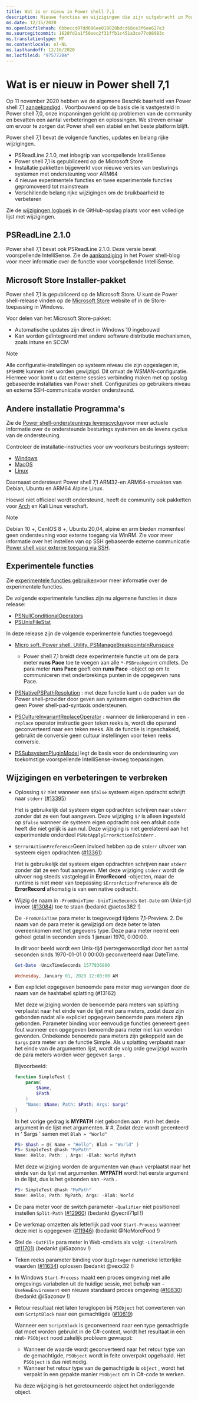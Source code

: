 ```yaml
---
title: Wat is er nieuw in Power shell 7,1
description: Nieuwe functies en wijzigingen die zijn uitgebracht in Power shell 7,1
ms.date: 12/15/2020
ms.openlocfilehash: 6bbeccd07dd696ee019828bdcd68ce3f6ee627e3
ms.sourcegitcommit: 1628fd2a1f50aec2f31ffb1c451a3ce77c08983c
ms.translationtype: MT
ms.contentlocale: nl-NL
ms.lasthandoff: 12/16/2020
ms.locfileid: "97577204"
---
```

# <a name="whats-new-in-powershell-71"></a>Wat is er nieuw in Power shell 7,1

Op 11 november 2020 hebben we de algemene Beschik baarheid van Power shell 7,1 [aangekondigd](https://devblogs.microsoft.com/powershell/announcing-powershell-7-1/) . Voortbouwend op de basis die is vastgesteld in Power shell 7,0, onze inspanningen gericht op problemen van de community en bevatten een aantal verbeteringen en oplossingen. We streven ernaar om ervoor te zorgen dat Power shell een stabiel en het beste platform blijft.

Power shell 7,1 bevat de volgende functies, updates en belang rijke wijzigingen.

- PSReadLine 2.1.0, met inbegrip van voorspellende IntelliSense
- Power shell 7,1 is gepubliceerd op de Microsoft Store
- Installatie pakketten bijgewerkt voor nieuwe versies van besturings systemen met ondersteuning voor ARM64
- 4 nieuwe experimentele functies en twee experimentele functies gepromoveerd tot mainstream
- Verschillende belang rijke wijzigingen om de bruikbaarheid te verbeteren

Zie de [wijzigingen logboek](https://github.com/PowerShell/PowerShell/blob/master/CHANGELOG/7.1.md) in de GitHub-opslag plaats voor een volledige lijst met wijzigingen.

## <a name="psreadline-210"></a>PSReadLine 2.1.0

Power shell 7,1 bevat ook PSReadLine 2.1.0. Deze versie bevat voorspellende IntelliSense. Zie de [aankondiging](https://devblogs.microsoft.com/powershell/announcing-psreadline-2-1-with-predictive-intellisense/) in het Power shell-blog voor meer informatie over de functie voor voorspellende IntelliSense.

## <a name="microsoft-store-installer-package"></a>Microsoft Store Installer-pakket

Power shell 7,1 is gepubliceerd op de Microsoft Store. U kunt de Power shell-release vinden op de [Microsoft Store](https://www.microsoft.com/store/apps/9MZ1SNWT0N5D) website of in de Store-toepassing in Windows.

Voor delen van het Microsoft Store-pakket:

- Automatische updates zijn direct in Windows 10 ingebouwd
- Kan worden geïntegreerd met andere software distributie mechanismen, zoals intune en SCCM

> [!NOTE]
> Alle configuratie-instellingen op systeem niveau die zijn opgeslagen in, `$PSHOME` kunnen niet worden gewijzigd. Dit omvat de WSMAN-configuratie. Hiermee voor komt u dat externe sessies verbinding maken met op opslag gebaseerde installaties van Power shell. Configuraties op gebruikers niveau en externe SSH-communicatie worden ondersteund.

## <a name="other-installers"></a>Andere installatie Programma's

Zie de [Power shell-ondersteunings levenscyclus](/powershell/scripting/powershell-support-lifecycle)voor meer actuele informatie over de ondersteunde besturings systemen en de levens cyclus van de ondersteuning.

Controleer de installatie-instructies voor uw voorkeurs besturings systeem:

- [Windows](/powershell/scripting/install/installing-powershell-core-on-windows)
- [MacOS](/powershell/scripting/install/installing-powershell-core-on-macos)
- [Linux](/powershell/scripting/install/installing-powershell-core-on-linux)

Daarnaast ondersteunt Power shell 7,1 ARM32-en ARM64-smaakten van Debian, Ubuntu en ARM64 Alpine Linux.

Hoewel niet officieel wordt ondersteund, heeft de community ook pakketten voor [Arch](https://aur.archlinux.org/packages/powershell/) en Kali Linux verschaft.

> [!NOTE]
> Debian 10 +, CentOS 8 +, Ubuntu 20,04, alpine en arm bieden momenteel geen ondersteuning voor externe toegang via WinRM. Zie voor meer informatie over het instellen van op SSH gebaseerde externe communicatie [Power shell voor externe toegang via SSH](/powershell/scripting/learn/remoting/ssh-remoting-in-powershell-core).

## <a name="experimental-features"></a>Experimentele functies

Zie [experimentele functies gebruiken](../learn/experimental-features.md)voor meer informatie over de experimentele functies.

De volgende experimentele functies zijn nu algemene functies in deze release:

- [PSNullConditionalOperators](../learn/experimental-features.md#psnullconditionaloperators)
- [PSUnixFileStat](../learn/experimental-features.md#psunixfilestat)

In deze release zijn de volgende experimentele functies toegevoegd:

- [Micro soft. Power shell. Utility. PSManageBreakpointsInRunspace](../learn/experimental-features.md#microsoftpowershellutilitypsmanagebreakpointsinrunspace)
  - Power shell 7,1 breidt deze experimentele functie uit om de para meter **runs Pace** toe te voegen aan alle `*-PSBreakpoint` cmdlets. De para meter **runs Pace** geeft een **runs Pace** -object op om te communiceren met onderbrekings punten in de opgegeven runs Pace.

- [PSNativePSPathResolution](../learn/experimental-features.md#psnativepspathresolution) : met deze functie kunt u de paden van de Power shell-provider door geven aan systeem eigen opdrachten die geen Power shell-pad-syntaxis ondersteunen.

- [PSCultureInvariantReplaceOperator](../learn/experimental-features.md#pscultureinvariantreplaceoperator) : wanneer de linkeroperand in een `-replace` operator instructie geen teken reeks is, wordt die operand geconverteerd naar een teken reeks. Als de functie is ingeschakeld, gebruikt de conversie geen cultuur instellingen voor teken reeks conversie.

- [PSSubsystemPluginModel](../learn/experimental-features.md#pssubsystempluginmodel) legt de basis voor de ondersteuning van toekomstige voorspellende IntelliSense-invoeg toepassingen.

## <a name="breaking-changes-and-improvements"></a>Wijzigingen en verbeteringen te verbreken

- Oplossing `$?` niet wanneer een `$false` systeem eigen opdracht schrijft naar `stderr` ([#13395](https://github.com/PowerShell/PowerShell/pull/13395))

  Het is gebruikelijk dat systeem eigen opdrachten schrijven naar `stderr` zonder dat ze een fout aangeven.
  Deze wijziging `$?` is alleen ingesteld op `$false` wanneer de systeem eigen opdracht ook een afsluit code heeft die niet gelijk is aan nul. Deze wijziging is niet gerelateerd aan het experimentele onderdeel `PSNotApplyErrorActionToStderr` .

- `$ErrorActionPreference`Geen invloed hebben op de `stderr` uitvoer van systeem eigen opdrachten ([#13361](https://github.com/PowerShell/PowerShell/pull/13361))

  Het is gebruikelijk dat systeem eigen opdrachten schrijven naar `stderr` zonder dat ze een fout aangeven.
  Met deze wijziging `stderr` wordt de uitvoer nog steeds vastgelegd in **ErrorRecord** -objecten, maar de runtime is niet meer van toepassing `$ErrorActionPreference` als de **ErrorRecord** afkomstig is van een native opdracht.

- Wijzig de naam in `-FromUnixTime` `-UnixTimeSeconds` `Get-Date` om Unix-tijd invoer ([#13084](https://github.com/PowerShell/PowerShell/pull/13084)) toe te staan (bedankt @aetos382 !)

  De `-FromUnixTime` para meter is toegevoegd tijdens 7,1-Preview. 2. De naam van de para meter is gewijzigd om deze beter te laten overeenkomen met het gegevens type. Deze para meter neemt een geheel getal in seconden sinds 1 januari 1970, 0:00:00.

  In dit voor beeld wordt een Unix-tijd (vertegenwoordigd door het aantal seconden sinds 1970-01-01 0:00:00) geconverteerd naar DateTime.

  ```powershell
  Get-Date -UnixTimeSeconds 1577836800

  Wednesday, January 01, 2020 12:00:00 AM
  ```

- Een expliciet opgegeven benoemde para meter mag vervangen door de naam van de hashtabel splatting (#13162)

  Met deze wijziging worden de benoemde para meters van splatting verplaatst naar het einde van de lijst met para meters, zodat deze zijn gebonden nadat alle expliciet opgegeven benoemde para meters zijn gebonden. Parameter binding voor eenvoudige functies genereert geen fout wanneer een opgegeven benoemde para meter niet kan worden gevonden. Onbekende benoemde para meters zijn gekoppeld aan de `$args` para meter van de functie Simple. Als u splatting verplaatst naar het einde van de argumenten lijst, wordt de volg orde gewijzigd waarin de para meters worden weer gegeven `$args` .

  Bijvoorbeeld:

  ```powershell
  function SimpleTest {
      param(
          $Name,
          $Path
      )
      "Name: $Name; Path: $Path; Args: $args"
  }
  ```

  In het vorige gedrag is **MYPATH** niet gebonden aan `-Path` het derde argument in de lijst met argumenten. # #, Zodat deze wordt gecenteerd in ' $args ' samen met `Blah = "World"`

  ```powershell
  PS> $hash = @{ Name = "Hello"; Blah = "World" }
  PS> SimpleTest @hash "MyPath"
  Name: Hello; Path: ; Args: -Blah: World MyPath
  ```

  Met deze wijziging worden de argumenten van `@hash` verplaatst naar het einde van de lijst met argumenten. **MYPATH** wordt het eerste argument in de lijst, dus is het gebonden aan `-Path` .

  ```powershell
  PS> SimpleTest @hash "MyPath"
  Name: Hello; Path: MyPath; Args: -Blah: World
  ```

- De para meter voor de switch parameter `-Qualifier` niet positioneel instellen `Split-Path` ([#12960](https://github.com/PowerShell/PowerShell/pull/12960)) (bedankt @yecril71pl !)

- De werkmap omzetten als letterlijk pad voor `Start-Process` wanneer deze niet is opgegeven ([#11946](https://github.com/PowerShell/PowerShell/pull/11946)) (bedankt @NoMoreFood !)

- Stel de `-OutFile` para meter in Web-cmdlets als volgt `-LiteralPath` ([#11701](https://github.com/PowerShell/PowerShell/pull/11701)) (bedankt @iSazonov !)

- Teken reeks parameter binding voor `BigInteger` numerieke letterlijke waarden ([#11634](https://github.com/PowerShell/PowerShell/pull/11634)) oplossen (bedankt @vexx32 !)

- In Windows `Start-Process` maakt een proces omgeving met alle omgevings variabelen uit de huidige sessie, met behulp van `-UseNewEnvironment` een nieuwe standaard proces omgeving ([#10830](https://github.com/PowerShell/PowerShell/pull/10830)) (bedankt @iSazonov !)

- Retour resultaat niet laten teruglopen bij `PSObject` het converteren van een `ScriptBlock` naar een gemachtigde ([#10619](https://github.com/PowerShell/PowerShell/pull/10619))

  Wanneer een `ScriptBlock` is geconverteerd naar een type gemachtigde dat moet worden gebruikt in de C#-context, wordt het resultaat in een niet- `PSObject` nood zakelijk probleem gewrappt:

  - Wanneer de waarde wordt geconverteerd naar het retour type van de gemachtigde, `PSObject` wordt in feite onverpakt opgehaald. Het `PSObject` is dus niet nodig.
  - Wanneer het retour type van de gemachtigde is `object` , wordt het verpakt in een gepakte manier `PSObject` om in C#-code te werken.

  Na deze wijziging is het geretourneerde object het onderliggende object.
